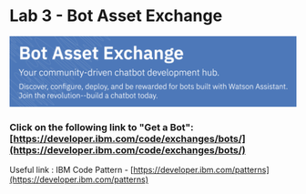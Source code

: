 # Lab 3 - Bot Asset Exchange

![](.gitbook/assets/image%20%2815%29.png)

### Click on the following link to "Get a Bot": [https://developer.ibm.com/code/exchanges/bots/](https://developer.ibm.com/code/exchanges/bots/)

Useful link : IBM Code Pattern - [https://developer.ibm.com/patterns](https://developer.ibm.com/patterns)

